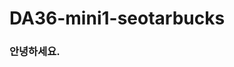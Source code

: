 # DA36-mini1-seotarbucks

### 안녕하세요.

<!-- 김진수 start -->

<!-- 김진수 end -->

<!-- 전예진 start -->

<!-- 전예진 end -->

<!-- 유영준 start -->


<!-- 유영준 end-->
